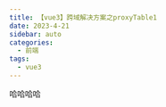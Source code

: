 ```yaml
---
title: 【vue3】跨域解决方案之proxyTable1
date: 2023-4-21
sidebar: auto
categories:
  - 前端
tags:
  - vue3
---
```


哈哈哈哈
